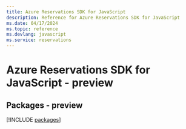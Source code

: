 ```yaml
---
title: Azure Reservations SDK for JavaScript
description: Reference for Azure Reservations SDK for JavaScript
ms.date: 04/17/2024
ms.topic: reference
ms.devlang: javascript
ms.service: reservations
---
```

# Azure Reservations SDK for JavaScript - preview
## Packages - preview
[!INCLUDE [packages](reservations-index.md)]